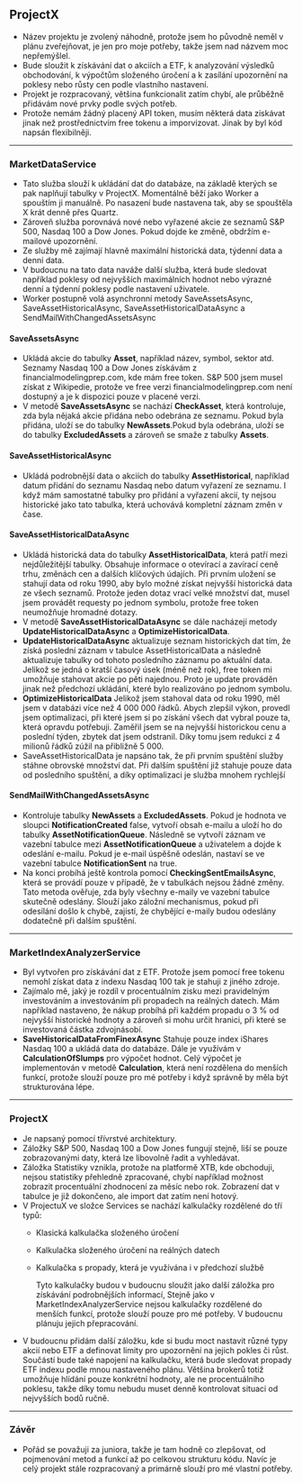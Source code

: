 ## ProjectX

- Název projektu je zvolený náhodně, protože jsem ho původně neměl v plánu zveřejňovat, je jen pro moje potřeby, takže jsem nad názvem moc nepřemýšlel.
- Bude sloužit k získávání dat o akciích a ETF, k analyzování výsledků obchodování, k výpočtům složeného úročení a k zasílání upozornění na poklesy nebo růsty cen podle vlastního nastavení.
- Projekt je rozpracovaný, většina funkcionalit zatím chybí, ale průběžně přidávám nové prvky podle svých potřeb.
- Protože nemám žádný placený API token, musím některá data získávat jinak než prostřednictvím free tokenu a imporvizovat.  Jinak by byl kód napsán flexibilněji.

- ---------------------------------

### MarketDataService
- Tato služba slouží k ukládání dat do databáze, na základě kterých se pak naplňují tabulky v ProjectX. Momentálně běží jako Worker a spouštím ji manuálně. Po nasazení bude nastavena tak, aby se spouštěla X krát denně přes Quartz.
- Zároveň služba porovnává nové nebo vyřazené akcie ze seznamů S&P 500, Nasdaq 100 a Dow Jones. Pokud dojde ke změně, obdržím e-mailové upozornění.
- Ze služby mě zajímají hlavně maximální historická data, týdenní data a denní data.
- V budoucnu na tato data naváže další služba, která bude sledovat například poklesy od nejvyšších maximálních hodnot nebo výrazné denní a týdenní poklesy podle nastavení uživatele.
- Worker postupně volá asynchronní metody SaveAssetsAsync, SaveAssetHistoricalAsync, SaveAssetHistoricalDataAsync a SendMailWithChangedAssetsAsync

#### SaveAssetsAsync
- Ukládá akcie do tabulky **Asset**, například název, symbol, sektor atd.
Seznamy Nasdaq 100 a Dow Jones získávám z financialmodelingprep.com, kde mám free token.
S&P 500 jsem musel získat z Wikipedie, protože ve free verzi financialmodelingprep.com není dostupný a je k dispozici pouze v placené verzi.
- V metodě **SaveAssetsAsync** se nachází **CheckAsset**, která kontroluje, zda byla nějaká akcie přidána nebo odebrána ze seznamu. Pokud byla přidána, uloží se do tabulky **NewAssets**.Pokud byla odebrána, uloží se do tabulky **ExcludedAssets** a zároveň se smaže z tabulky **Assets**.

#### SaveAssetHistoricalAsync
- Ukládá podrobnější data o akciích do tabulky **AssetHistorical**, například datum přidání do seznamu Nasdaq nebo datum vyřazení ze seznamu.
I když mám samostatné tabulky pro přidání a vyřazení akcií, ty nejsou historické jako tato tabulka, která uchovává kompletní záznam změn v čase.

#### SaveAssetHistoricalDataAsync
- Ukládá historická data do tabulky **AssetHistoricalData**, která patří mezi nejdůležitější tabulky. Obsahuje informace o otevírací a zavírací ceně trhu, změnách cen a dalších klíčových údajích.
Při prvním uložení se stahují data od roku 1990, aby bylo možné získat nejvyšší historická data ze všech seznamů.
Protože jeden dotaz vrací velké množství dat, musel jsem provádět requesty po jednom symbolu, protože free token neumožňuje hromadné dotazy.
- V metodě **SaveAssetHistoricalDataAsync** se dále nacházejí metody **UpdateHistoricalDataAsync** a **OptimizeHistoricalData**.
- **UpdateHistoricalDataAsync** aktualizuje seznam historických dat tím, že získá poslední záznam v tabulce AssetHistoricalData a následně aktualizuje tabulky od tohoto posledního záznamu po aktuální data. Jelikož se jedná o kratší časový úsek (méně než rok), free token mi umožňuje stahovat akcie po pěti najednou.
Proto je update prováděn jinak než předchozí ukládání, které bylo realizováno po jednom symbolu.
- **OptimizeHistoricalData** Jelikož jsem stahoval data od roku 1990, měl jsem v databázi více než 4 000 000 řádků. Abych zlepšil výkon, provedl jsem optimalizaci, při které jsem si po získání všech dat vybral pouze ta, která opravdu potřebuji.
Zaměřil jsem se na nejvyšší historickou cenu a poslední týden, zbytek dat jsem odstranil. Díky tomu jsem redukci z 4 milionů řádků zúžil na přibližně 5 000.
- SaveAssetHistoricalData je napsáno tak, že při prvním spuštění služby stáhne obrovské množství dat. Při dalším spuštění již stahuje pouze data od posledního spuštění, a díky optimalizaci je služba mnohem rychlejší

#### SendMailWithChangedAssetsAsync
- Kontroluje tabulky **NewAssets** a **ExcludedAssets**. Pokud je hodnota ve sloupci **NotificationCreated** false, vytvoří obsah e-mailu a uloží ho do tabulky **AssetNotificationQueue**.
Následně se vytvoří záznam ve vazební tabulce mezi **AssetNotificationQueue** a uživatelem a dojde k odeslání e-mailu. Pokud je e-mail úspěšně odeslán, nastaví se ve vazební tabulce **NotificationSent** na true.
- Na konci probíhá ještě kontrola pomocí **CheckingSentEmailsAsync**, která se provádí pouze v případě, že v tabulkách nejsou žádné změny. Tato metoda ověřuje, zda byly všechny e-maily ve vazební tabulce skutečně odeslány. Slouží jako záložní mechanismus, pokud při odesílání došlo k chybě, zajistí, že chybějící e-maily budou odeslány dodatečně při dalším spuštění.

- ---------------------------------

### MarketIndexAnalyzerService
- Byl vytvořen pro získávání dat z ETF. Protože jsem pomocí free tokenu nemohl získat data z indexu Nasdaq 100 tak je stahuji z jiného zdroje.
- Zajímalo mě, jaký je rozdíl v procentuálním zisku mezi pravidelným investováním a investováním při propadech na reálných datech. Mám například nastaveno, že nákup probíhá při každém propadu o 3 % od nejvyšší historické hodnoty a zároveň si mohu určit hranici, při které se investovaná částka zdvojnásobí. 
- **SaveHistoricalDataFromFinexAsync** Stahuje pouze index iShares Nasdaq 100 a ukládá data do databáze. Dále je využívám v **CalculationOfSlumps** pro výpočet hodnot. Celý výpočet je implementován v metodě **Calculation**, která není rozdělena do menších funkcí, protože slouží pouze pro mé potřeby i když správně by měla být strukturována lépe.

- ---------------------------------

### ProjectX
- Je napsaný pomocí třívrstvé architektury.
- Záložky S&P 500, Nasdaq 100 a Dow Jones fungují stejně, liší se pouze zobrazovanými daty, která lze libovolně řadit a vyhledávat.
- Záložka Statistiky vznikla, protože na platformě XTB, kde obchoduji, nejsou statistiky přehledně zpracované, chybí například možnost zobrazit procentuální zhodnocení za měsíc nebo rok. Zobrazení dat v tabulce je již dokončeno, ale import dat zatím není hotový.
- V ProjectuX ve složce Services se nachází kalkulačky rozdělené do tří typů:
  - Klasická kalkulačka složeného úročení
  - Kalkulačka složeného úročení na reálných datech
  - Kalkulačka s propady, která je využívána i v předchozí službě
  
    Tyto kalkulačky budou v budoucnu sloužit jako další záložka pro získávání podrobnějších informací, Stejně jako v MarketIndexAnalyzerService nejsou kalkulačky rozdělené do menších funkcí, protože slouží pouze pro mé potřeby. V budoucnu plánuju jejich přepracování.
- V budoucnu přidám další záložku, kde si budu moct nastavit různé typy akcií nebo ETF a definovat limity pro upozornění na jejich pokles či růst. Součástí bude také napojení na kalkulačku, která bude sledovat propady ETF indexu podle mnou nastaveného plánu. Většina brokerů totiž umožňuje hlídání pouze konkrétní hodnoty, ale ne procentuálního poklesu, takže díky tomu nebudu muset denně kontrolovat situaci od nejvyšších bodů ručně.

- ---------------------------------

### Závěr

- Pořád se považuji za juniora, takže je tam hodně co zlepšovat, od pojmenování metod a funkcí až po celkovou strukturu kódu. Navíc je celý projekt stále rozpracovaný a primárně slouží pro mé vlastní potřeby.

